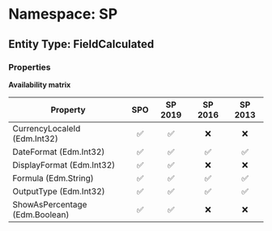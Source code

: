 # Namespace: SP

## Entity Type: FieldCalculated

### Properties

**Availability matrix**

Property | SPO | SP 2019 | SP 2016 | SP 2013
----------|:---:|:-------:|:-------:|:-------:
CurrencyLocaleId (Edm.Int32) | ✅ | ✅ | ❌ | ❌
DateFormat (Edm.Int32) | ✅ | ✅ | ✅ | ✅
DisplayFormat (Edm.Int32) | ✅ | ✅ | ❌ | ❌
Formula (Edm.String) | ✅ | ✅ | ✅ | ✅
OutputType (Edm.Int32) | ✅ | ✅ | ✅ | ✅
ShowAsPercentage (Edm.Boolean) | ✅ | ✅ | ❌ | ❌